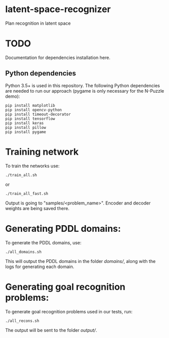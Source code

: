 # latent-space-recognizer
Plan recognition in latent space

# TODO
Documentation for dependencies installation here.

## Python dependencies
Python 3.5+ is used in this repository. The following Python dependencies are needed to run our approach (pygame is only necessary for the N-Puzzle demo):

```
pip install matplotlib
pip install opencv-python
pip install timeout-decorator
pip install tensorflow
pip install keras
pip install pillow
pip install pygame
```

# Training network
To train the networks use:
```
./train_all.sh
```
or
```
./train_all_fast.sh
```
Output is going to "samples/<problem_name>". Encoder and decoder weights are being saved there.

# Generating PDDL domains:
To generate the PDDL domains, use:
```
./all_domains.sh
```
This will output the PDDL domains in the folder *domains/*, along with the logs for generating each domain.
# Generating goal recognition problems:
To generate goal recognition problems used in our tests, run:
```
./all_recons.sh
```
The output will be sent to the folder *output/*.
